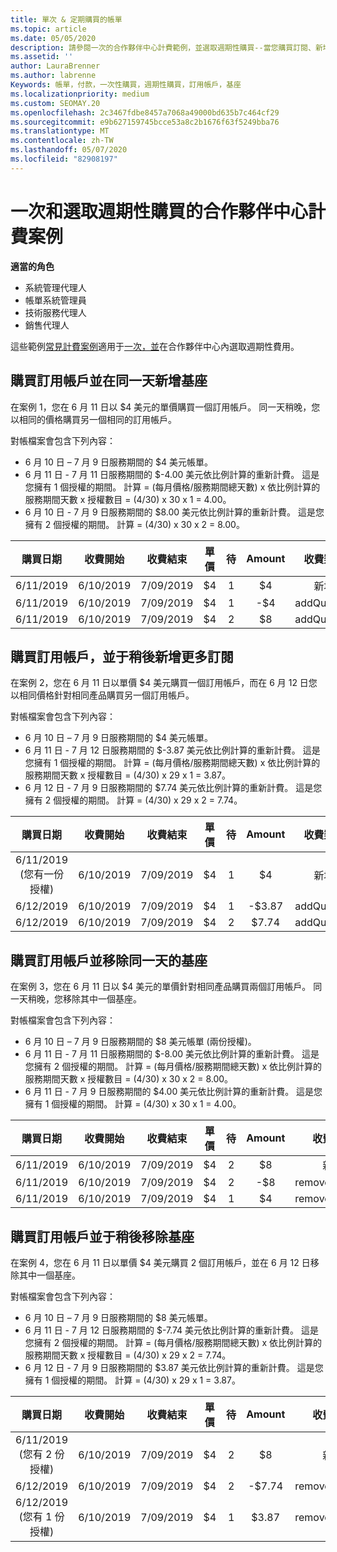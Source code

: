 ```yaml
---
title: 單次 & 定期購買的帳單
ms.topic: article
ms.date: 05/05/2020
description: 請參閱一次的合作夥伴中心計費範例，並選取週期性購買--當您購買訂閱、新增更多訂用帳戶、新增或移除基座時。
ms.assetid: ''
author: LauraBrenner
ms.author: labrenne
Keywords: 帳單，付款，一次性購買，週期性購買，訂用帳戶，基座
ms.localizationpriority: medium
ms.custom: SEOMAY.20
ms.openlocfilehash: 2c3467fdbe8457a7068a49000bd635b7c464cf29
ms.sourcegitcommit: e9b627159745bcce53a8c2b1676f63f5249bba76
ms.translationtype: MT
ms.contentlocale: zh-TW
ms.lasthandoff: 05/07/2020
ms.locfileid: "82908197"
---
```

# <a name="partner-center-billing-scenarios-for-one-time-and-select-recurring-purchases"></a>一次和選取週期性購買的合作夥伴中心計費案例

**適當的角色**

- 系統管理代理人
- 帳單系統管理員
- 技術服務代理人
- 銷售代理人

這些範例[常見計費案例](common-billing-scenarios.md)適用于[一次，並](one-time-and-recurring-billing.md)在合作夥伴中心內選取週期性費用。

## <a name="purchase-a-subscription-and-add-a-seat-on-the-same-day"></a>購買訂用帳戶並在同一天新增基座

在案例 1，您在 6 月 11 日以 $4 美元的單價購買一個訂用帳戶。 同一天稍晚，您以相同的價格購買另一個相同的訂用帳戶。

對帳檔案會包含下列內容：

- 6 月 10 日 – 7 月 9 日服務期間的 $4 美元帳單。
- 6 月 11 日 - 7 月 11 日服務期間的 $-4.00 美元依比例計算的重新計費。 這是您擁有 1 個授權的期間。 計算 = (每月價格/服務期間總天數) x 依比例計算的服務期間天數 x 授權數目 = (4/30) x 30 x 1 = 4.00。
- 6 月 10 日 - 7 月 9 日服務期間的 $8.00 美元依比例計算的重新計費。 這是您擁有 2 個授權的期間。 計算 = (4/30) x 30 x 2 = 8.00。

|**購買日期**   |**收費開始** |**收費結束**  |**單價**  |**待**  |**Amount** |**收費類型** |
|:------:|:------:|:------:|:------:|:------:|:------:|:-----:|
|6/11/2019      |6/10/2019   |7/09/2019         |$4                |1                 |$4            |新增         |
|6/11/2019     | 6/10/2019    |7/09/2019        |$4        |1        | -$4       |addQuantity           |
|6/11/2019     | 6/10/2019    |7/09/2019        |$4        | 2      |$8         |addQuantity           |

## <a name="purchase-a-subscription-and-add-more-subscriptions-later"></a>購買訂用帳戶，並于稍後新增更多訂閱

在案例 2，您在 6 月 11 日以單價 $4 美元購買一個訂用帳戶，而在 6 月 12 日您以相同價格針對相同產品購買另一個訂用帳戶。

對帳檔案會包含下列內容：

- 6 月 10 日 – 7 月 9 日服務期間的 $4 美元帳單。
- 6 月 11 日 - 7 月 12 日服務期間的 $-3.87 美元依比例計算的重新計費。 這是您擁有 1 個授權的期間。 計算 = (每月價格/服務期間總天數) x 依比例計算的服務期間天數 x 授權數目 = (4/30) x 29 x 1 = 3.87。
- 6 月 12 日 - 7 月 9 日服務期間的 $7.74 美元依比例計算的重新計費。 這是您擁有 2 個授權的期間。 計算 = (4/30) x 29 x 2 = 7.74。

|**購買日期**   |**收費開始** |**收費結束**  |**單價**  |**待**  |**Amount** |**收費類型** |
|:------:|:------:|:------:|:------:|:------:|:------:|:-----:|
|6/11/2019 (您有一份授權)     |6/10/2019   |7/09/2019         |$4         |1        |$4            |新增         |
|6/12/2019     | 6/10/2019    |7/09/2019        |$4        |1        | -$3.87       |addQuantity           |
|6/12/2019     | 6/10/2019    |7/09/2019        |$4        | 2      |$7.74       |addQuantity           |

## <a name="purchase-a-subscription-and-remove-a-seat-on-the-same-day"></a>購買訂用帳戶並移除同一天的基座

在案例 3，您在 6 月 11 日以 $4 美元的單價針對相同產品購買兩個訂用帳戶。 同一天稍晚，您移除其中一個基座。  

對帳檔案會包含下列內容：

- 6 月 10 日 – 7 月 9 日服務期間的 $8 美元帳單 (兩份授權)。
- 6 月 11 日 - 7 月 11 日服務期間的 $-8.00 美元依比例計算的重新計費。 這是您擁有 2 個授權的期間。 計算 = (每月價格/服務期間總天數) x 依比例計算的服務期間天數 x 授權數目 = (4/30) x 30 x 2 = 8.00。
- 6 月 11 日 - 7 月 9 日服務期間的 $4.00 美元依比例計算的重新計費。 這是您擁有 1 個授權的期間。 計算 = (4/30) x 30 x 1 = 4.00。

|**購買日期**   |**收費開始** |**收費結束**  |**單價**  |**待**  |**Amount** |**收費類型** |
|:------:|:------:|:------:|:------:|:------:|:------:|:-----:|
|6/11/2019      |6/10/2019   |7/09/2019         |$4                |2                 |$8            |新增         |
|6/11/2019     | 6/10/2019    |7/09/2019        |$4        |2        | -$8       |removeQuantity           |
|6/11/2019     | 6/10/2019    |7/09/2019        |$4        | 1      |$4         |removeQuantity           |

## <a name="purchase-a-subscription-and-remove-seats-later"></a>購買訂用帳戶並于稍後移除基座

在案例 4，您在 6 月 11 日以單價 $4 美元購買 2 個訂用帳戶，並在 6 月 12 日移除其中一個基座。

對帳檔案會包含下列內容：

- 6 月 10 日 – 7 月 9 日服務期間的 $8 美元帳單。
- 6 月 11 日 - 7 月 12 日服務期間的 $-7.74 美元依比例計算的重新計費。 這是您擁有 2 個授權的期間。 計算 = (每月價格/服務期間總天數) x 依比例計算的服務期間天數 x 授權數目 = (4/30) x 29 x 2 = 7.74。
- 6 月 12 日 - 7 月 9 日服務期間的 $3.87 美元依比例計算的重新計費。 這是您擁有 1 個授權的期間。 計算 = (4/30) x 29 x 1 = 3.87。

|**購買日期**   |**收費開始** |**收費結束**  |**單價**  |**待**  |**Amount** |**收費類型** |
|:------:|:------:|:------:|:------:|:------:|:------:|:-----:|
|6/11/2019 (您有 2 份授權)     |6/10/2019   |7/09/2019         |$4         |2        |$8       |新增       |
|6/12/2019     | 6/10/2019    |7/09/2019        |$4        |2        | -$7.74       |removeQuantity           |
|6/12/2019 (您有 1 份授權)    | 6/10/2019    |7/09/2019   |$4    |1      |$3.87    |removeQuantity |
